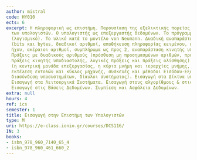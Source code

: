 ```yaml
---
author: mistral
code: ΗΥ010
ects: 6
excerpt: Η πληροφορική ως επιστήμη. Παρουσίαση της εξελικτικής πορείας της τεχνολογίας
  των υπολογιστών. Ο υπολογιστής ως επεξεργαστής δεδομένων. Το πρόγραμμα επεξεργασίας
  (λογισμικό). Το υλικό κατά το μοντέλο von Neumann. Δυαδική αναπαράσταση δεδομένων
  (bits και bytes, δυαδικοί αριθμοί, αποθήκευση πληροφορίας κειμένου, εικόνας και
  ήχου, ακέραιοι αριθμοί, συμπλήρωμα ως προς 2, αναπαράσταση κινητής υποδιαστολής).
  Πράξεις με δυαδικούς αριθμούς (πρόσθεση μη προσημασμένων αριθμών, πρόσθεση ακεραίων,
  πράξεις κινητής υποδιαστολής, λογικές πράξεις και πράξεις ολίσθησης). Οργάνωση υπολογιστών
  (η κεντρική μονάδα επεξεργασίας, η κύρια μνήμη και ιεραρχίες μνήμης, διευθυνσιοδότηση,
  εκτέλεση εντολών και κύκλος μηχανής, συσκευές και μέθοδοι Εισόδου-Εξόδου (Ε/Ε),
  διασύνδεση υποσυστημάτων, δίαυλοι συστήματος). Εισαγωγή στα Δίκτυα υπολογιστών.
  Εισαγωγή στα Λειτουργικά Συστήματα. Εισαγωγή στους αλγορίθμους & στις Γλώσσες Προγραμματισμού.
  Εισαγωγή στις Βάσεις Δεδομένων. Συμπίεση και Ασφάλεια Δεδομένων.
extra: null
hours: 4
ref: ics
semester: 1
title: Εισαγωγή στην Επιστήμη των Υπολογιστών
type: M
uri: https://e-class.ionio.gr/courses/DCS116/
IN: 3
books:
- isbn_978_960_7140_65_4
- isbn_978_960_461_660_2
---
```

